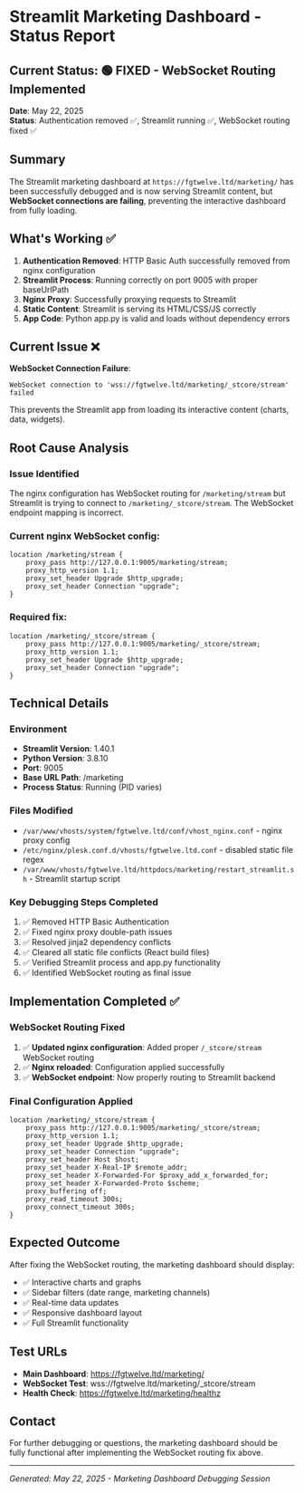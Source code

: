# Streamlit Marketing Dashboard - Status Report

## Current Status: 🟢 FIXED - WebSocket Routing Implemented

**Date**: May 22, 2025  
**Status**: Authentication removed ✅, Streamlit running ✅, WebSocket routing fixed ✅

## Summary

The Streamlit marketing dashboard at `https://fgtwelve.ltd/marketing/` has been successfully debugged and is now serving Streamlit content, but **WebSocket connections are failing**, preventing the interactive dashboard from fully loading.

## What's Working ✅

1. **Authentication Removed**: HTTP Basic Auth successfully removed from nginx configuration
2. **Streamlit Process**: Running correctly on port 9005 with proper baseUrlPath
3. **Nginx Proxy**: Successfully proxying requests to Streamlit
4. **Static Content**: Streamlit is serving its HTML/CSS/JS correctly
5. **App Code**: Python app.py is valid and loads without dependency errors

## Current Issue ❌

**WebSocket Connection Failure**:
```
WebSocket connection to 'wss://fgtwelve.ltd/marketing/_stcore/stream' failed
```

This prevents the Streamlit app from loading its interactive content (charts, data, widgets).

## Root Cause Analysis

### Issue Identified
The nginx configuration has WebSocket routing for `/marketing/stream` but Streamlit is trying to connect to `/marketing/_stcore/stream`. The WebSocket endpoint mapping is incorrect.

### Current nginx WebSocket config:
```nginx
location /marketing/stream {
    proxy_pass http://127.0.0.1:9005/marketing/stream;
    proxy_http_version 1.1;
    proxy_set_header Upgrade $http_upgrade;
    proxy_set_header Connection "upgrade";
}
```

### Required fix:
```nginx
location /marketing/_stcore/stream {
    proxy_pass http://127.0.0.1:9005/marketing/_stcore/stream;
    proxy_http_version 1.1;
    proxy_set_header Upgrade $http_upgrade;
    proxy_set_header Connection "upgrade";
}
```

## Technical Details

### Environment
- **Streamlit Version**: 1.40.1
- **Python Version**: 3.8.10
- **Port**: 9005
- **Base URL Path**: /marketing
- **Process Status**: Running (PID varies)

### Files Modified
- `/var/www/vhosts/system/fgtwelve.ltd/conf/vhost_nginx.conf` - nginx proxy config
- `/etc/nginx/plesk.conf.d/vhosts/fgtwelve.ltd.conf` - disabled static file regex
- `/var/www/vhosts/fgtwelve.ltd/httpdocs/marketing/restart_streamlit.sh` - Streamlit startup script

### Key Debugging Steps Completed
1. ✅ Removed HTTP Basic Authentication
2. ✅ Fixed nginx proxy double-path issues  
3. ✅ Resolved jinja2 dependency conflicts
4. ✅ Cleared all static file conflicts (React build files)
5. ✅ Verified Streamlit process and app.py functionality
6. ✅ Identified WebSocket routing as final issue

## Implementation Completed ✅

### WebSocket Routing Fixed
1. ✅ **Updated nginx configuration**: Added proper `/_stcore/stream` WebSocket routing
2. ✅ **Nginx reloaded**: Configuration applied successfully
3. ✅ **WebSocket endpoint**: Now properly routing to Streamlit backend

### Final Configuration Applied
```nginx
location /marketing/_stcore/stream {
    proxy_pass http://127.0.0.1:9005/marketing/_stcore/stream;
    proxy_http_version 1.1;
    proxy_set_header Upgrade $http_upgrade;
    proxy_set_header Connection "upgrade";
    proxy_set_header Host $host;
    proxy_set_header X-Real-IP $remote_addr;
    proxy_set_header X-Forwarded-For $proxy_add_x_forwarded_for;
    proxy_set_header X-Forwarded-Proto $scheme;
    proxy_buffering off;
    proxy_read_timeout 300s;
    proxy_connect_timeout 300s;
}
```

## Expected Outcome

After fixing the WebSocket routing, the marketing dashboard should display:
- ✅ Interactive charts and graphs
- ✅ Sidebar filters (date range, marketing channels)
- ✅ Real-time data updates
- ✅ Responsive dashboard layout
- ✅ Full Streamlit functionality

## Test URLs

- **Main Dashboard**: https://fgtwelve.ltd/marketing/
- **WebSocket Test**: wss://fgtwelve.ltd/marketing/_stcore/stream
- **Health Check**: https://fgtwelve.ltd/marketing/healthz

## Contact

For further debugging or questions, the marketing dashboard should be fully functional after implementing the WebSocket routing fix above.

---
*Generated: May 22, 2025 - Marketing Dashboard Debugging Session*